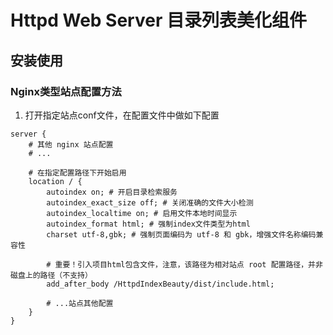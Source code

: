 # Httpd Web Server 目录列表美化组件
## 安装使用
### Nginx类型站点配置方法
1. 打开指定站点conf文件，在配置文件中做如下配置
```editorconfig
server {
    # 其他 nginx 站点配置
    # ...

    # 在指定配置路径下开始启用
    location / {
        autoindex on; # 开启目录检索服务
        autoindex_exact_size off; # 关闭准确的文件大小检测
        autoindex_localtime on; # 启用文件本地时间显示
        autoindex_format html; # 强制index文件类型为html
        charset utf-8,gbk; # 强制页面编码为 utf-8 和 gbk，增强文件名称编码兼容性

        # 重要！引入项目html包含文件，注意，该路径为相对站点 root 配置路径，并非磁盘上的路径（不支持）
        add_after_body /HttpdIndexBeauty/dist/include.html;

        # ...站点其他配置
    }
}
```
